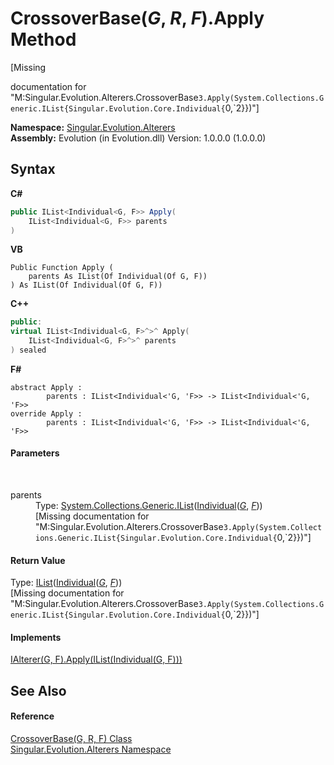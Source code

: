 # CrossoverBase(*G*, *R*, *F*).Apply Method 
 

\[Missing <summary> documentation for "M:Singular.Evolution.Alterers.CrossoverBase`3.Apply(System.Collections.Generic.IList{Singular.Evolution.Core.Individual{`0,`2}})"\]

**Namespace:**&nbsp;<a href="d83a42df-2b66-dfad-1be9-58a7420b0c0f">Singular.Evolution.Alterers</a><br />**Assembly:**&nbsp;Evolution (in Evolution.dll) Version: 1.0.0.0 (1.0.0.0)

## Syntax

**C#**<br />
``` C#
public IList<Individual<G, F>> Apply(
	IList<Individual<G, F>> parents
)
```

**VB**<br />
``` VB
Public Function Apply ( 
	parents As IList(Of Individual(Of G, F))
) As IList(Of Individual(Of G, F))
```

**C++**<br />
``` C++
public:
virtual IList<Individual<G, F>^>^ Apply(
	IList<Individual<G, F>^>^ parents
) sealed
```

**F#**<br />
``` F#
abstract Apply : 
        parents : IList<Individual<'G, 'F>> -> IList<Individual<'G, 'F>> 
override Apply : 
        parents : IList<Individual<'G, 'F>> -> IList<Individual<'G, 'F>> 
```


#### Parameters
&nbsp;<dl><dt>parents</dt><dd>Type: <a href="http://msdn2.microsoft.com/en-us/library/5y536ey6" target="_blank">System.Collections.Generic.IList</a>(<a href="afb26626-7779-18a2-0296-c5579e7867df">Individual</a>(<a href="4631d0db-76c4-44f3-f8c5-488af00fd0e4">*G*</a>, <a href="4631d0db-76c4-44f3-f8c5-488af00fd0e4">*F*</a>))<br />\[Missing <param name="parents"/> documentation for "M:Singular.Evolution.Alterers.CrossoverBase`3.Apply(System.Collections.Generic.IList{Singular.Evolution.Core.Individual{`0,`2}})"\]</dd></dl>

#### Return Value
Type: <a href="http://msdn2.microsoft.com/en-us/library/5y536ey6" target="_blank">IList</a>(<a href="afb26626-7779-18a2-0296-c5579e7867df">Individual</a>(<a href="4631d0db-76c4-44f3-f8c5-488af00fd0e4">*G*</a>, <a href="4631d0db-76c4-44f3-f8c5-488af00fd0e4">*F*</a>))<br />\[Missing <returns> documentation for "M:Singular.Evolution.Alterers.CrossoverBase`3.Apply(System.Collections.Generic.IList{Singular.Evolution.Core.Individual{`0,`2}})"\]

#### Implements
<a href="184184a2-a6a0-3167-760a-9884918045be">IAlterer(G, F).Apply(IList(Individual(G, F)))</a><br />

## See Also


#### Reference
<a href="4631d0db-76c4-44f3-f8c5-488af00fd0e4">CrossoverBase(G, R, F) Class</a><br /><a href="d83a42df-2b66-dfad-1be9-58a7420b0c0f">Singular.Evolution.Alterers Namespace</a><br />